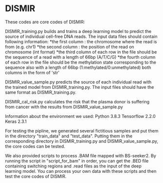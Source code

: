 # DISMIR
These codes are core codes of DISMIR:

DISMIR_training.py builds and trains a deep learning model to predict the source of individual cell-free DNA reads. The input data files should contain following information:
    *the first column : the chromosome where the read is from (e.g. chr1)
    *the second column : the position of the read on chromosome (int format)
    *the third column of each row in the file should be the sequence of a read with a length of 66bp (A/T/C/G)
    *the fourth column of each row in the file should be the methylation state corresponding to the sequence also with a length of 66bp (1:methylated/0:unmethylated) both columns in the form of 'str'
    
DISMIR_value_sample.py predicts the source of each individual read with the trained model from DISMIR_training.py. The input files should have the same format as DISMIR_training.py.

DISMIR_cal_risk.py calculates the risk that the plasma donor is suffering from cancer with the results from DISMIR_value_sample.py

Information about the environment we used:
Python 3.8.3
Tensorflow 2.2.0
Keras 2.3.1


For testing the pipline, we generated several fictitious samples and put them in the directory "train_data" and "test_data". Putting them in the corresponding directory in DISMIR_training.py and DISMIR_value_sample.py, the core codes can be tested.

We also provided scripts to process .BAM file mapped with BS-seeker2. By running the script in "script_for_bam" in order, you can get the .BED file containing switching regions and .read files as the input of the deep learning model. You can process your own data with these scripts and then test the core codes of DISMIR.
